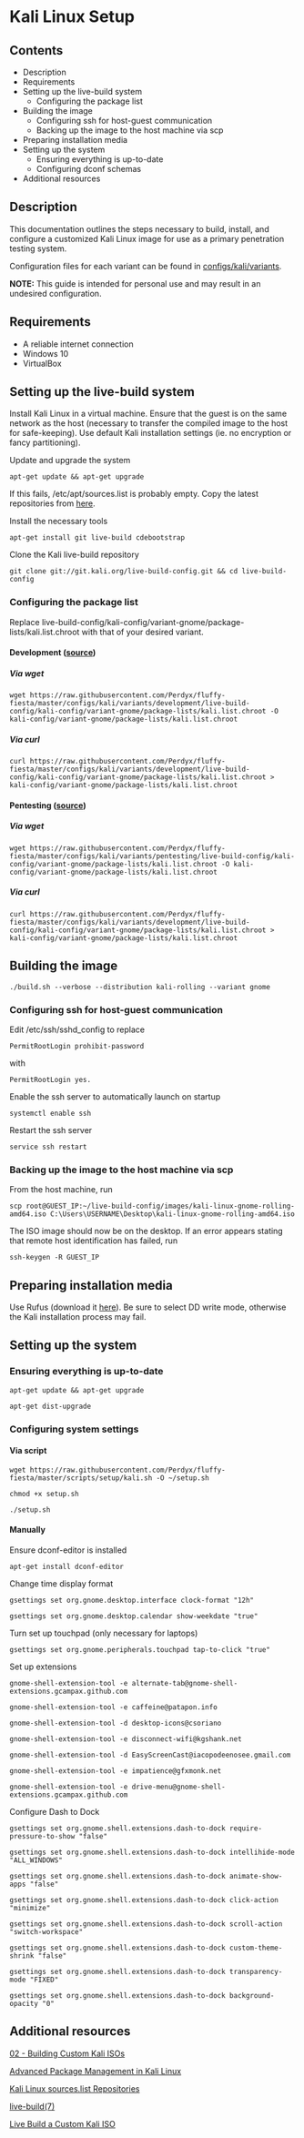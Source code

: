 # Kali Linux Setup

## Contents

- Description
- Requirements
- Setting up the live-build system
  - Configuring the package list
- Building the image
  - Configuring ssh for host-guest communication
  - Backing up the image to the host machine via scp
- Preparing installation media
- Setting up the system
  - Ensuring everything is up-to-date
  - Configuring dconf schemas
- Additional resources

## Description

This documentation outlines the steps necessary to build, install, and configure a customized Kali Linux image for use as a primary penetration testing system.

Configuration files for each variant can be found in [configs/kali/variants](https://github.com/Perdyx/fluffy-fiesta/tree/master/configs/kali/variants).

**NOTE:** This guide is intended for personal use and may result in an undesired configuration.

## Requirements

- A reliable internet connection
- Windows 10
- VirtualBox

## Setting up the live-build system

Install Kali Linux in a virtual machine. Ensure that the guest is on the same network as the host (necessary to transfer the compiled image to the host for safe-keeping). Use default Kali installation settings (ie. no encryption or fancy partitioning).

Update and upgrade the system

`apt-get update && apt-get upgrade`

If this fails, /etc/apt/sources.list is probably empty. Copy the latest repositories from [here](https://docs.kali.org/general-use/kali-linux-sources-list-repositories).

Install the necessary tools

`apt-get install git live-build cdebootstrap`

Clone the Kali live-build repository

`git clone git://git.kali.org/live-build-config.git && cd live-build-config`

### Configuring the package list

Replace live-build-config/kali-config/variant-gnome/package-lists/kali.list.chroot with that of your desired variant.

#### Development ([source](https://github.com/Perdyx/fluffy-fiesta/blob/master/configs/kali/variants/development/live-build-config/kali-config/variant-gnome/package-lists/kali.list.chroot))

##### Via wget

`wget https://raw.githubusercontent.com/Perdyx/fluffy-fiesta/master/configs/kali/variants/development/live-build-config/kali-config/variant-gnome/package-lists/kali.list.chroot -O kali-config/variant-gnome/package-lists/kali.list.chroot`

##### Via curl

`curl https://raw.githubusercontent.com/Perdyx/fluffy-fiesta/master/configs/kali/variants/development/live-build-config/kali-config/variant-gnome/package-lists/kali.list.chroot > kali-config/variant-gnome/package-lists/kali.list.chroot`

#### Pentesting ([source](https://github.com/Perdyx/fluffy-fiesta/blob/master/configs/kali/variants/pentesting/live-build-config/kali-config/variant-gnome/package-lists/kali.list.chroot))

##### Via wget

`wget https://raw.githubusercontent.com/Perdyx/fluffy-fiesta/master/configs/kali/variants/pentesting/live-build-config/kali-config/variant-gnome/package-lists/kali.list.chroot -O kali-config/variant-gnome/package-lists/kali.list.chroot`

##### Via curl

`curl https://raw.githubusercontent.com/Perdyx/fluffy-fiesta/master/configs/kali/variants/development/live-build-config/kali-config/variant-gnome/package-lists/kali.list.chroot > kali-config/variant-gnome/package-lists/kali.list.chroot`

## Building the image

`./build.sh --verbose --distribution kali-rolling --variant gnome`

### Configuring ssh for host-guest communication

Edit /etc/ssh/sshd_config to replace

`PermitRootLogin prohibit-password`

with

`PermitRootLogin yes.`

Enable the ssh server to automatically launch on startup

`systemctl enable ssh`

Restart the ssh server

`service ssh restart`

### Backing up the image to the host machine via scp

From the host machine, run

`scp root@GUEST_IP:~/live-build-config/images/kali-linux-gnome-rolling-amd64.iso C:\Users\USERNAME\Desktop\kali-linux-gnome-rolling-amd64.iso`

The ISO image should now be on the desktop. If an error appears stating that remote host identification has failed, run

`ssh-keygen -R GUEST_IP`

## Preparing installation media

Use Rufus (download it [here](https://rufus.ie/)). Be sure to select DD write mode, otherwise the Kali installation process may fail.

## Setting up the system

### Ensuring everything is up-to-date

`apt-get update && apt-get upgrade`

`apt-get dist-upgrade`

### Configuring system settings

#### Via script

`wget https://raw.githubusercontent.com/Perdyx/fluffy-fiesta/master/scripts/setup/kali.sh -O ~/setup.sh`

`chmod +x setup.sh`

`./setup.sh`

#### Manually

Ensure dconf-editor is installed

`apt-get install dconf-editor`

Change time display format

`gsettings set org.gnome.desktop.interface clock-format "12h"`

`gsettings set org.gnome.desktop.calendar show-weekdate "true"`

Turn set up touchpad (only necessary for laptops)

`gsettings set org.gnome.peripherals.touchpad tap-to-click "true"`

Set up extensions

`gnome-shell-extension-tool -e alternate-tab@gnome-shell-extensions.gcampax.github.com`

`gnome-shell-extension-tool -e caffeine@patapon.info`

`gnome-shell-extension-tool -d desktop-icons@csoriano`

`gnome-shell-extension-tool -e disconnect-wifi@kgshank.net`

`gnome-shell-extension-tool -d EasyScreenCast@iacopodeenosee.gmail.com`

`gnome-shell-extension-tool -e impatience@gfxmonk.net`

`gnome-shell-extension-tool -e drive-menu@gnome-shell-extensions.gcampax.github.com`

Configure Dash to Dock

`gsettings set org.gnome.shell.extensions.dash-to-dock require-pressure-to-show "false"`

`gsettings set org.gnome.shell.extensions.dash-to-dock intellihide-mode "ALL_WINDOWS"`

`gsettings set org.gnome.shell.extensions.dash-to-dock animate-show-apps "false"`

`gsettings set org.gnome.shell.extensions.dash-to-dock click-action "minimize"`

`gsettings set org.gnome.shell.extensions.dash-to-dock scroll-action "switch-workspace"`

`gsettings set org.gnome.shell.extensions.dash-to-dock custom-theme-shrink "false"`

`gsettings set org.gnome.shell.extensions.dash-to-dock transparency-mode "FIXED"`

`gsettings set org.gnome.shell.extensions.dash-to-dock background-opacity "0"`

## Additional resources

[02 - Building Custom Kali ISOs](https://docs.kali.org/kali-dojo/02-mastering-live-build)

[Advanced Package Management in Kali Linux](https://www.kali.org/tutorials/advanced-package-management-in-kali-linux/)

[Kali Linux sources.list Repositories](https://docs.kali.org/general-use/kali-linux-sources-list-repositories)

[live-build(7)](https://manpages.debian.org/testing/live-build/live-build.7.en.html)

[Live Build a Custom Kali ISO](https://docs.kali.org/development/live-build-a-custom-kali-iso)
